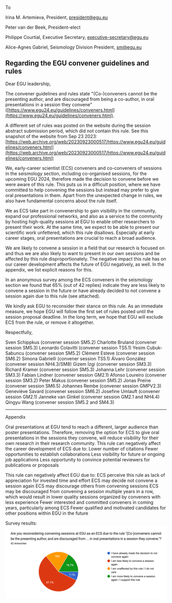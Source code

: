 To

Irina M. Artemieva, President, president@egu.eu

Peter van der Beek, President-elect

Philippe Courtial, Executive Secretary, executive-secretary@egu.eu

Alice-Agnes Gabriel, Seismology Division President, sm@egu.eu


## Regarding the EGU convener guidelines and rules

Dear EGU leadership,

The convener guidelines and rules state "(Co-)conveners cannot be the presenting author, and are discouraged from being a co-author, in oral presentations in a session they convene" ([https://www.egu24.eu/guidelines/conveners.html](https://www.egu24.eu/guidelines/conveners.html).

A different set of rules was posted on the website during the session abstract submission period, which did not contain this rule. See this snapshot of the website from Sep 23 2023:
[https://web.archive.org/web/20230923000517/https://www.egu24.eu/guidelines/conveners.html](https://web.archive.org/web/20230923000517/https://www.egu24.eu/guidelines/conveners.html)

We, early-career scientist (ECS) conveners and co-conveners of sessions in the seismology section, including co-organised sessions, for the upcoming EGU 2024, therefore made the decision to convene before we were aware of this rule. This puts us in a difficult position, where we have committed to help convening the sessions but instead may prefer to give oral presentations in them. Apart from the unexpected change in rules, we also have fundamental concerns about the rule itself.

We as ECS take part in convenership to gain visibility in the community, expand our professional networks, and also as a service to the community by hosting high-quality sessions at EGU to enable other researchers to present their work. At the same time, we expect to be able to present our scientific work unfettered, which this rule disallows. Especially at early career stages, oral presentations are crucial to reach a broad audience.

We are likely to convene a session in a field that our research is focused on and thus we are also likely to want to present in our own sessions and be affected by this rule disproportionately. The negative impact this rule has on our career development affects the future of EGU negatively, as well. In the appendix, we list explicit reasons for this.

In an anonymous survey among the ECS conveners in the seismology section we found that 65% (out of 42 replies) indicate they are less likely to convene a session in the future or have already decided to not convene a session again due to this rule (see attached).

We kindly ask EGU to reconsider their stance on this rule. As an immediate measure, we hope EGU will follow the first set of rules posted until the session proposal deadline. In the long term, we hope that EGU will exclude ECS from the rule, or remove it altogether.

Respectfully,

Sven Schippkus (convener session SM5.2)
Charlotte Bruland (convener session SM5.3)
Leonardo Colavitti (convener session TS5.1)
Yesim Cubuk-Sabuncu (convener session SM5.2)
Clément Esteve (convener session SM6.2)
Simona Gabrielli (convener session TS5.1)
Álvaro González (convener session NH4.3/SM8)
Gizem İzgi (convener session SM3.3)
Richard Kramer (convener session SM5.3)
Johanna Lehr (convener session SM3.3)
Fabian Lindner (convener session GM2.1)
Afonso Loureiro (convener session SM3.2)
Peter Makus (convener session SM5.2)
Jonas Preine (convener session SM6.5)
Johannes Rembe (convener session GMPV2.3)
Geneviève Savard (convener session SM6.2)
Josefine Umlauft (convener session GM2.1)
Janneke van Ginkel (convener session GM2.1 and NH4.4)
Qingyu Wang (convener session SM5.2 and SM4.3)

---

Appendix
	 	 	 	
Oral presentations at EGU tend to reach a different, larger audience than poster presentations. Therefore, removing the option for ECS to give oral presentations in the sessions they convene, will reduce visibility for their own research in their research community.
This rule can negatively affect the career development of ECS due to:
Lower number of citations
Fewer opportunities to establish collaborations
Less visibility for future or ongoing job applications
Less opportunity to convince potential reviewers for publications or proposals

This rule can negatively affect EGU due to:
ECS perceive this rule as lack of appreciation for invested time and effort
ECS may decide not convene a session again
ECS may discourage others from convening sessions
ECS may be discouraged from convening a session multiple years in a row, which would result in lower quality sessions organized by conveners with less experience
Fewer interested and committed conveners in coming years, particularly among ECS
Fewer qualified and motivated candidates for other positions within EGU in the future

Survey results:
![survey](survey.png)
